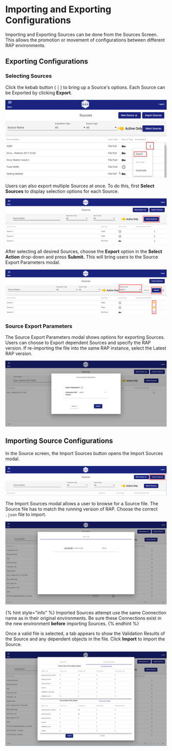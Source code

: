 # Importing and Exporting Configurations

Importing and Exporting Sources can be done from the Sources Screen. This allows the promotion or movement of configurations between different RAP environments.

## Exporting Configurations

### Selecting Sources

Click the kebab button \(**⋮**\) to bring up a Source's options. Each Source can be Exported by clicking **Export**.

![Source Drop-Down and Export Button](../../.gitbook/assets/image%20%28188%29.png)

Users can also export multiple Sources at once. To do this, first **Select Sources** to display selection options for each Source.

![Select Sources](../../.gitbook/assets/image%20%28205%29.png)

After selecting all desired Sources, choose the **Export** option in the **Select Action** drop-down and press **Submit.** This will bring users to the Source Export Parameters modal.

![Export Multiple Selected Sources](../../.gitbook/assets/image%20%28233%29.png)

### Source Export Parameters

The Source Export Parameters modal shows options for exporting Sources. Users can choose to Export dependent Sources and specify the RAP version. If re-importing the file into the same RAP instance, select the Latest RAP version.

![Source Export Parameters Modal](../../.gitbook/assets/image%20%28220%29.png)

## Importing Source Configurations

In the Source screen, the Import Sources button opens the Import Sources modal.

![Import Sources Button](../../.gitbook/assets/image%20%28216%29.png)

The Import Sources modal allows a user to browse for a Source file. The Source file has to match the running version of RAP. Choose the correct `.json` file to import.

![Import Sources Modal](../../.gitbook/assets/image%20%2882%29.png)

{% hint style="info" %}
Imported Sources attempt use the same Connection name as in their original environments. Be sure these Connections exist in the new environment **before** importing Sources.
{% endhint %}

Once a valid file is selected, a tab appears to show the Validation Results of the Source and any dependent objects in the file. Click **Import** to import the Source.

![Import Sources - Validation Results](../../.gitbook/assets/image%20%28134%29.png)

